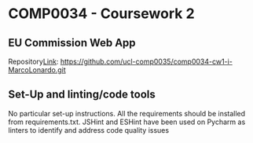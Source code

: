# COMP0034 - Coursework 2

## EU Commission Web App

Repository[Link](https://github.com/ucl-comp0035/comp0034-cw1-i-MarcoLonardo.git):
https://github.com/ucl-comp0035/comp0034-cw1-i-MarcoLonardo.git

## Set-Up and linting/code tools
No particular set-up instructions. All the requirements should be installed from requirements.txt.
JSHint and ESHint have been used on Pycharm as linters to identify and address code quality issues